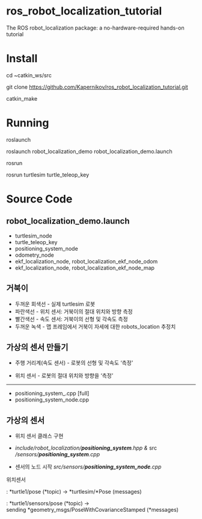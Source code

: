 # ros_robot_localization_tutorial
The ROS robot_localization package: a no-hardware-required hands-on tutorial

# Install
cd ~catkin_ws/src

git clone https://github.com/Kapernikov/ros_robot_localization_tutorial.git

catkin_make

# Running

roslaunch
 
  roslaunch robot_localization_demo robot_localization_demo.launch


rosrun
 
  rosrun turtlesim turtle_teleop_key

# Source Code
## robot_localization_demo.launch
 -  turtlesim_node
 -  turtle_teleop_key
 -  positioning_system_node
 -  odometry_node
 -  ekf_localization_node, robot_localization_ekf_node_odom
 -  ekf_localization_node, robot_localization_ekf_node_map

## 거북이
- 두꺼운 회색선 - 실제 turtlesim 로봇
- 파란색선 - 위치 센서: 거북이의 절대 위치와 방향 측정
- 빨간색선 - 속도 센서: 거북이의 선형 및 각속도 측정
- 두꺼운 녹색 - 맵 프레임에서 거북이 자세에 대한 robots_location 추정치


## 가상의 센서 만들기

- 주행 거리계(속도 센서) - 로봇의 선형 및 각속도 ‘측정’

- 위치 센서 - 로봇의 절대 위치와 방향을 ‘측정’
---------------------------------------------------------
- positioning_system_.cpp [full]
- positioning_system_node.cpp


## 가상의 센서

- 위치 센서 클래스 구현
-  *include/robot_localization/**positioning_system**.hpp &* src */sensors/**positioning_system**.cpp*


- 센서의 노드 시작
 *src/sensors/**positioning_system_node**.cpp*



위치센서

  : *turtle1/pose (*topic) → *turtlesim/*Pose (messages)

  : *turtle1/sensors/pose (*topic) → sending *geometry_msgs/PoseWithCovarianceStamped (*messages)
